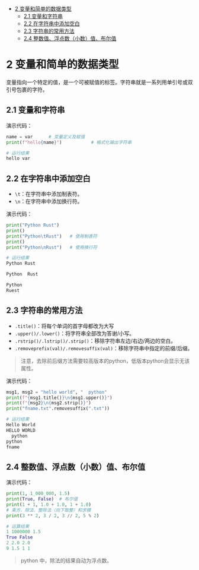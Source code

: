 - [2 变量和简单的数据类型](#2-变量和简单的数据类型)
  - [2.1 变量和字符串](#21-变量和字符串)
  - [2.2 在字符串中添加空白](#22-在字符串中添加空白)
  - [2.3 字符串的常用方法](#23-字符串的常用方法)
  - [2.4 整数值、浮点数（小数）值、布尔值](#24-整数值浮点数小数值布尔值)
# 2 变量和简单的数据类型
变量指向一个特定的值，是一个可被赋值的标签。字符串就是一系列用单引号或双引号包裹的字符。

## 2.1 变量和字符串

演示代码：

```python
name = var      # 变量定义及赋值
print(f"hello{name}")           # 格式化输出字符串

# 运行结果
hello var
```

## 2.2 在字符串中添加空白
- `\t`：在字符串中添加制表符。
- `\n`：在字符串中添加换行符。

演示代码：

```python
print("Python Rust")
print()
print("Python\tRust")   # 使用制表符
print()
print("Python\nRust")   # 使用换行符

# 运行结果
Python Rust

Python  Rust

Python 
Ruest
```

## 2.3 字符串的常用方法
- `.title()`：将每个单词的首字母都改为大写
- `.upper()/.lower()`：将字符串全部改为答谢/小写。
- `.rstrip()/.lstrip()/.strip()`：移除字符串左边/右边/两边的空白。
- `.removeprefix(val)/.removesuffix(val)`：移除字符串中指定的前缀/后缀。
> 注意，去除前后缀方法需要较高版本的python，低版本python会显示无该属性。

演示代码：

```python
msg1, msg2 = "hello world", "  python"
print(f"{msg1.title()}\n{msg1.upper()}")
print(f"{msg2}\n{msg2.strip()}")
print("fname.txt".removesuffix(".txt"))

# 运行结果
Hello World
HELLO WORLD
  python
python
fname
```

## 2.4 整数值、浮点数（小数）值、布尔值

演示代码：
```python
print(1, 1_000_000, 1.5)
print(True, False)  # 布尔值
print(1 + 1, 1.0 + 1.0, 1 + 1.0)
# 乘方、除法、整除法（向下取整）和求模
print(3 ** 2, 3 / 2, 3 // 2, 5 % 2)

# 运算结果
1 1000000 1.5
True False
2 2.0 2.0
9 1.5 1 1
```
>python 中，除法的结果自动为浮点数。

